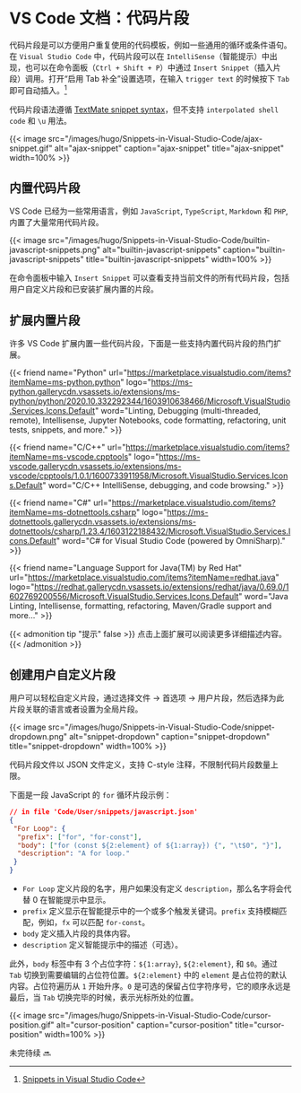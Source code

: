 # VS Code 文档：代码片段


代码片段是可以方便用户重复使用的代码模板，例如一些通用的循环或条件语句。在 `Visual Studio Code` 中，代码片段可以在 `IntelliSense`（智能提示）中出现，也可以在命令面板（`Ctrl + Shift + P`）中通过 `Insert Snippet`（插入片段）调用。打开“启用 Tab 补全”设置选项，在输入 `trigger text` 的时候按下 `Tab` 即可自动插入。[^1]

<!--more-->

代码片段语法遵循 [TextMate snippet syntax](https://manual.macromates.com/en/snippets)，但不支持 `interpolated shell code` 和 `\u` 用法。

{{< image src="/images/hugo/Snippets-in-Visual-Studio-Code/ajax-snippet.gif" alt="ajax-snippet" caption="ajax-snippet" title="ajax-snippet" width=100% >}}

## 内置代码片段

VS Code 已经为一些常用语言，例如 `JavaScript`, `TypeScript`, `Markdown` 和 `PHP`, 内置了大量常用代码片段。

{{< image src="/images/hugo/Snippets-in-Visual-Studio-Code/builtin-javascript-snippets.png" alt="builtin-javascript-snippets" caption="builtin-javascript-snippets" title="builtin-javascript-snippets" width=100% >}}

在命令面板中输入 `Insert Snippet` 可以查看支持当前文件的所有代码片段，包括用户自定义片段和已安装扩展内置的片段。

## 扩展内置片段

许多 VS Code 扩展内置一些代码片段，下面是一些支持内置代码片段的热门扩展。

{{< friend name="Python" url="https://marketplace.visualstudio.com/items?itemName=ms-python.python" logo="https://ms-python.gallerycdn.vsassets.io/extensions/ms-python/python/2020.10.332292344/1603910638466/Microsoft.VisualStudio.Services.Icons.Default" word="Linting, Debugging (multi-threaded, remote), Intellisense, Jupyter Notebooks, code formatting, refactoring, unit tests, snippets, and more." >}}

{{< friend name="C/C++" url="https://marketplace.visualstudio.com/items?itemName=ms-vscode.cpptools" logo="https://ms-vscode.gallerycdn.vsassets.io/extensions/ms-vscode/cpptools/1.0.1/1600733911958/Microsoft.VisualStudio.Services.Icons.Default" word="C/C++ IntelliSense, debugging, and code browsing." >}}

{{< friend name="C#" url="https://marketplace.visualstudio.com/items?itemName=ms-dotnettools.csharp" logo="https://ms-dotnettools.gallerycdn.vsassets.io/extensions/ms-dotnettools/csharp/1.23.4/1603122188432/Microsoft.VisualStudio.Services.Icons.Default" word="C# for Visual Studio Code (powered by OmniSharp)." >}}

{{< friend name="Language Support for Java(TM) by Red Hat" url="https://marketplace.visualstudio.com/items?itemName=redhat.java" logo="https://redhat.gallerycdn.vsassets.io/extensions/redhat/java/0.69.0/1602769200556/Microsoft.VisualStudio.Services.Icons.Default" word="Java Linting, Intellisense, formatting, refactoring, Maven/Gradle support and more..." >}}

{{< admonition tip "提示" false >}}
点击上面扩展可以阅读更多详细描述内容。
{{< /admonition >}}

## 创建用户自定义片段

用户可以轻松自定义片段，通过选择文件 → 首选项 → 用户片段，然后选择为此片段关联的语言或者设置为全局片段。

{{< image src="/images/hugo/Snippets-in-Visual-Studio-Code/snippet-dropdown.png" alt="snippet-dropdown" caption="snippet-dropdown" title="snippet-dropdown" width=100% >}}

代码片段文件以 JSON 文件定义，支持 C-style 注释，不限制代码片段数量上限。

下面是一段 JavaScript 的 `for` 循环片段示例：

```json
// in file 'Code/User/snippets/javascript.json'
{
 "For Loop": {
  "prefix": ["for", "for-const"],
  "body": ["for (const ${2:element} of ${1:array}) {", "\t$0", "}"],
  "description": "A for loop."
 }
}
```

- `For Loop` 定义片段的名字，用户如果没有定义 `description`，那么名字将会代替 0 在智能提示中显示。
- `prefix` 定义显示在智能提示中的一个或多个触发关键词。`prefix` 支持模糊匹配，例如，`fx` 可以匹配 `for-const`。
- `body` 定义插入片段的具体内容。
- `description` 定义智能提示中的描述（可选）。

此外，`body` 标签中有 3 个占位字符：`${1:array}`, `${2:element}`, 和 `$0`。通过 `Tab` 切换到需要编辑的占位符位置。`${2:element}` 中的 `element` 是占位符的默认内容。占位符遍历从 `1` 开始升序。`0` 是可选的保留占位字符序号，它的顺序永远是最后，当 `Tab` 切换完毕的时候，表示光标所处的位置。

{{< image src="/images/hugo/Snippets-in-Visual-Studio-Code/cursor-position.gif" alt="cursor-position" caption="cursor-position" title="cursor-position" width=100% >}}

未完待续 🔜

[^1]: [Snippets in Visual Studio Code](https://code.visualstudio.com/docs/editor/userdefinedsnippets)

